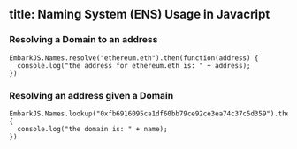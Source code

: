 title: Naming System (ENS) Usage in Javacript
---

### Resolving a Domain to an address

<pre><code class="javascript">EmbarkJS.Names.resolve("ethereum.eth").then(function(address) {
  console.log("the address for ethereum.eth is: " + address);
})
</code></pre>

### Resolving an address given a Domain

<pre><code class="javascript">EmbarkJS.Names.lookup("0xfb6916095ca1df60bb79ce92ce3ea74c37c5d359").then(function(name) {
  console.log("the domain is: " + name);
})
</code></pre>

